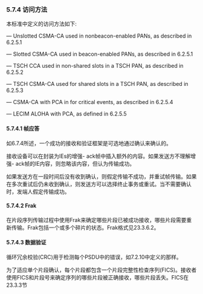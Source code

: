 ### 5.7.4 访问方法

本标准中定义的访问方法如下:

— Unslotted CSMA-CA used in nonbeacon-enabled PANs, as described in 6.2.5.1

— Slotted CSMA-CA used in beacon-enabled PANs, as described in 6.2.5.1

— TSCH CCA used in non-shared slots in a TSCH PAN, as described in 6.2.5.2

— TSCH CSMA-CA used for shared slots in a TSCH PAN, as described in 6.2.5.3

— CSMA-CA with PCA in for critical events, as described in 6.2.5.4

— LECIM ALOHA with PCA, as defined in 6.2.5.5



#### 5.7.4.1 帧应答

如6.7.4所述，一个成功的接收和验证框架是可选地通过确认来确认的。

接收设备可以在封装为IEs的增强- ack帧中插入额外的内容。如果发送方不理解增强- ack帧的IE内容，则忽略该内容，但认为传输成功。



如果发送方在一段时间后没有收到确认，则假定传输不成功，并重试帧传输。如果在多次重试后仍未收到确认，则发送方可以选择终止事务或重试。当不需要确认时，发端人假定传输成功。



#### 5.7.4.2 Frak

在片段序列传输过程中使用Frak来确定哪些片段已被成功接收，哪些片段需要重新传输。Frak包括一个或多个碎片的状态。Frak格式见23.3.6.2。



#### 5.7.4.3 数据验证

循环冗余校验\(CRC\)用于检测每个PSDU中的错误，如7.2.10中定义的那样。

为了适应单个片段确认，每个片段都包含一个片段完整性检查序列\(FICS\)。接收者使用FICS和片段号来确定序列的哪些片段被正确接收，哪些片段丢失。FICS在23.3.3节

